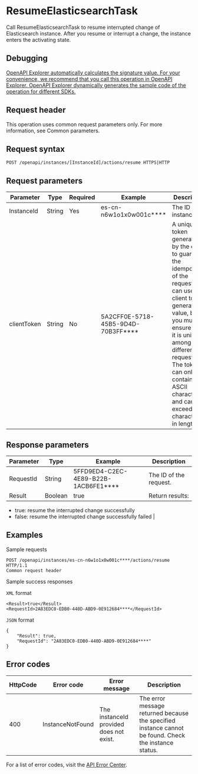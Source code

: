 # ResumeElasticsearchTask

Call ResumeElasticsearchTask to resume interrupted change of Elasticsearch instance. After you resume or interrupt a change, the instance enters the activating state.

## Debugging

[OpenAPI Explorer automatically calculates the signature value. For your convenience, we recommend that you call this operation in OpenAPI Explorer. OpenAPI Explorer dynamically generates the sample code of the operation for different SDKs.](https://api.aliyun.com/#product=elasticsearch&api=ResumeElasticsearchTask&type=ROA&version=2017-06-13)

## Request header

This operation uses common request parameters only. For more information, see Common parameters.

## Request syntax

```
POST /openapi/instances/[InstanceId]/actions/resume HTTPS|HTTP
```

## Request parameters

|Parameter|Type|Required|Example|Description|
|---------|----|--------|-------|-----------|
|InstanceId|String|Yes|es-cn-n6w1o1x0w001c\*\*\*\*|The ID of the instance. |
|clientToken|String|No|5A2CFF0E-5718-45B5-9D4D-70B3FF\*\*\*\*|A unique token generated by the client to guarantee the idempotency of the request. You can use the client to generate the value, but you must ensure that it is unique among different requests. The token can only contain ASCII characters and cannot exceed 64 characters in length. |

## Response parameters

|Parameter|Type|Example|Description|
|---------|----|-------|-----------|
|RequestId|String|5FFD9ED4-C2EC-4E89-B22B-1ACB6FE1\*\*\*\*|The ID of the request. |
|Result|Boolean|true|Return results:

-   true: resume the interrupted change successfully
-   false: resume the interrupted change successfully failed |

## Examples

Sample requests

```
POST /openapi/instances/es-cn-n6w1o1x0w001c****/actions/resume HTTP/1.1
Common request header
```

Sample success responses

`XML` format

```
<Result>true</Result>
<RequestId>2A83EDC0-EDB0-440D-ABD9-0E912684****</RequestId>
```

`JSON` format

```
{
    "Result": true,
    "RequestId": "2A83EDC0-EDB0-440D-ABD9-0E912684****"
}
```

## Error codes

|HttpCode|Error code|Error message|Description|
|--------|----------|-------------|-----------|
|400|InstanceNotFound|The instanceId provided does not exist.|The error message returned because the specified instance cannot be found. Check the instance status.|

For a list of error codes, visit the [API Error Center](https://error-center.alibabacloud.com/status/product/elasticsearch).

